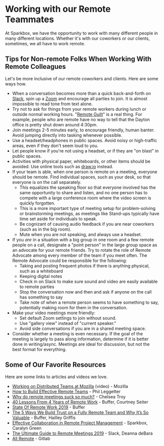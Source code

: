 # Working with our Remote Teammates

At Sparkbox, we have the opportunity to work with many different people in many different locations. Whether it's with our coworkers or our clients, sometimes, we all have to work remote.

## Tips for Non-remote Folks When Working With Remote Colleagues

Let's be more inclusive of our remote coworkers and clients. Here are some ways how.

- When a conversation becomes more than a quick back-and-forth on [Slack][], spin up a [Zoom][] and encourage all parties to join. It is almost impossible to read tone from text alone.
- Try not to ask for things from your remote workers during lunch or outside normal working hours. "[Remote Guilt][]" is a real thing. For example, people who are remote have no way to tell that the Dayton office is pretty shut down around 4:30pm.
- Join meetings 2-5 minutes early, to encourage friendly, human banter. Avoid jumping directly into tasking whenever possible.
- Use a headset/headphones in public spaces. Avoid noisy or high-traffic areas, even if they don't seem loud to you.
- Let people know if you're not using a headset, or if they are "on blast" in public spaces.
- Activities with physical paper, whiteboards, or other items should be avoided. Use online tools such as [draw.io][] instead.
- If your team is able, when one person is remote on a meeting, everyone should be remote. Find individual spaces, such as your desk, so that everyone is on the call separately.
  - This equalizes the speaking floor so that everyone involved has the same opportunity to share and listen, and no one person has to compete with a large conference room where the video screen is quickly forgotten.
  - This is a more important type of meeting setup for problem-solving or brainstorming meetings, as meetings like Stand-ups typically have time set aside for individuals to speak.
  - Be cognizant of causing audio feedback if you are near coworkers (such as in the big room).
  - Mute when you are not speaking, and always use a headset.
- If you _are_ in a situation with a big group in one room and a few remote people on a call, designate a "point person" in the large group space as an advocate for your remote friends. Try to rotate the role of Remote Advocate among every member of the team if you meet often. The Remote Advocate could be responsible for the following:
  - Taking and posting frequent photos if there is anything physical, such as a whiteboard
  - Keeping digital notes
  - Check in on Slack to make sure sound and video are easily available to remote parties
  - Stop the conversation now and then and ask if anyone on the call has something to say
  - Take note of when a remote person seems to have something to say, potentially making room for them in the conversation.
- Make your video meetings more friendly:
  - Set default Zoom settings to join without sound.
  - Use "gallery view" instead of "current speaker."
  - Avoid side conversations if you are in a shared meeting space.
- Consider whether a meeting is even necessary. If the goal of the meeting is largely to pass along information, determine if it is better done in writing/async. Meetings are ideal for discussion, but not the best format for everything.

## Some of Our Favorite Resources

Here are some links to articles and videos we love.

- [Working on Distributed Teams at Mozilla][] (video) - Mozilla
- [How to Build Effective Remote Teams][] - Phil Leggetter
- [Why do remote meetings suck so much?][] - Chelsea Troy
- [40 Lessons From 4 Years of Remote Work][] - Buffer, Courtney Seiter
- [State Of Remote Work 2019][] - Buffer
- [The 5 Ways We Build Trust on a Fully Remote Team and Why It’s So Valuable][] - Buffer, Hailley Griffis
- [Effective Collaboration in Remote Project Management][] - Sparkbox, Caralyn Green
- [The Ultimate Guide to Remote Meetings 2019][] - Slack, Deanna deBara
- [All Remote][] - Gitlab

[Slack]: https://slack.com/
[Zoom]: https://www.zoom.us/
[Remote Guilt]: https://www.themuse.com/advice/working-from-home-4-times-you-should-sign-off
[draw.io]: https://www.draw.io/
[How to Build Effective Remote Teams]: https://leggetter.dev/articles/how-to-build-effective-remote-teams/
[Working on Distributed Teams at Mozilla]: https://blog.mozilla.org/inclusion/2019/03/20/working-on-distributed-teams/
[40 Lessons From 4 Years of Remote Work]: https://open.buffer.com/remote-work-lessons/
[State Of Remote Work 2019]: https://buffer.com/state-of-remote-work-2019
[The 5 Ways We Build Trust on a Fully Remote Team and Why It’s So Valuable]: https://open.buffer.com/trust-remote-team/
[Why do remote meetings suck so much?]: https://chelseatroy.com/2018/03/29/why-do-remote-meetings-suck-so-much/
[Effective Collaboration in Remote Project Management]: https://sparkbox.com/foundry/effective_collaboration_in_remote_project_management
[The Ultimate Guide to Remote Meetings 2019]: https://slackhq.com/ultimate-guide-remote-meetings
[All Remote]: https://about.gitlab.com/company/culture/all-remote/
